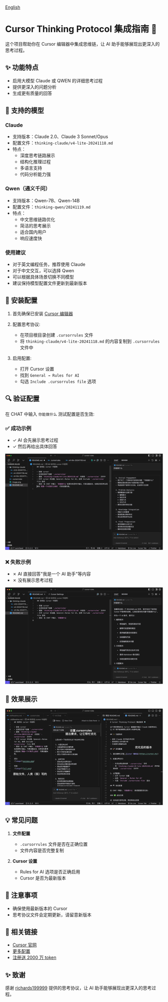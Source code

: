 [English](README_en.md)

# Cursor Thinking Protocol 集成指南 🤖

这个项目帮助你在 Cursor 编辑器中集成思维链，让 AI 助手能够展现出更深入的思考过程。

## ✨ 功能特点

- 启用大模型 Claude 或 QWEN 的详细思考过程
- 提供更深入的问题分析
- 生成更有质量的回答

## 🤖 支持的模型

### Claude

- 支持版本：Claude 2.0、Claude 3 Sonnet/Opus
- 配置文件：`thinking-claude/v4-lite-20241118.md`
- 特点：
  - 深度思考链路展示
  - 结构化推理过程
  - 多语言支持
  - 代码分析能力强

### Qwen（通义千问）

- 支持版本：Qwen-7B、Qwen-14B
- 配置文件：`thinking-qwen/20241119.md`
- 特点：
  - 中文思维链路优化
  - 简洁的思考展示
  - 适合国内用户
  - 响应速度快

### 使用建议

- 对于英文编程任务，推荐使用 Claude
- 对于中文交互，可以选择 Qwen
- 可以根据具体场景切换不同模型
- 建议保持模型配置文件更新到最新版本

## 🚀 安装配置

1. 首先确保已安装 [Cursor 编辑器](https://cursor.sh/)

2. 配置思考协议:

   - 在项目根目录创建 `.cursorrules` 文件
   - 将 `thinking-claude/v4-lite-20241118.md` 的内容复制到 `.cursorrules` 文件中

3. 启用配置:
   - 打开 Cursor 设置
   - 找到 `General → Rules for AI`
   - 勾选 `Include .cursorrules file` 选项

## 🔍 验证配置

在 CHAT 中输入 `你能做什么` 测试配置是否生效:

### ✅ 成功示例

- ✓ AI 会先展示思考过程
- ✓ 然后再给出具体回答

![配置成功示例](success.png)

### ❌ 失败示例

- ✗ AI 直接回答"我是一个 AI 助手"等内容
- ✗ 没有展示思考过程

![配置失败示例](fail.png)

## 🎉 效果展示

![image](thinking-claude.png)

## 💡 常见问题

1. **文件配置**

   - `.cursorrules` 文件是否在正确位置
   - 文件内容是否完整复制

2. **Cursor 设置**
   - Rules for AI 选项是否正确启用
   - Cursor 是否为最新版本

## 📝 注意事项

- 确保使用最新版本的 Cursor
- 思考协议文件会定期更新，请留意新版本

## 🔗 相关链接

- [Cursor 官网](https://cursor.sh/)
- [更多配置](https://cursor.directory/)
- [注册送 2000 万 token](https://cloud.siliconflow.cn/i/h5JiyFm0)

## ✨ 致谢

感谢 [richards199999](https://github.com/richards199999/Thinking-Claude) 提供的思考协议，让 AI 助手能够展现出更深入的思考过程。
